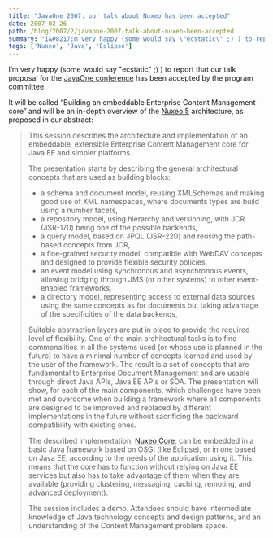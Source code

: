 ```yaml
---
title: "JavaOne 2007: our talk about Nuxeo has been accepted"
date: 2007-02-26
path: /blog/2007/2/javaone-2007-talk-about-nuxeo-been-accepted
summary: "I&#8217;m very happy (some would say \"ecstatic\" ;) ) to report that our talk proposal for the JavaOne conference has been accepted by the program committee."
tags: ['Nuxeo', 'Java', 'Eclipse']
---
```


<p>I&#8217;m very happy (some would say "ecstatic" ;) ) to report that our talk proposal for the <a href="http://java.sun.com/javaone/sf/">JavaOne conference</a> has been accepted by the program committee.</p><p>It will be called &#8220;Building an embeddable Enterprise Content Management core&#8221; and will be an in-depth overview of the <a href="http://www.nuxeo.org/sections/projects">Nuxeo 5</a> architecture, as proposed in our abstract:</p><blockquote>
  <p>This session describes the architecture and implementation of an embeddable, extensible Enterprise Content Management core for Java EE and simpler platforms.</p>
  
  <p>The presentation starts by describing the general architectural concepts that are used as building blocks:</p>
  
  <ul><li>a schema and document model, reusing XMLSchemas and making good use of XML namespaces, where documents types are build using a number facets,</li>
  <li>a repository model, using hierarchy and versioning, with JCR (JSR-170) being one of the possible backends,</li>
  <li>a query model, based on JPQL (JSR-220) and reusing the path-based concepts from JCR,</li>
  <li>a fine-grained security model, compatible with WebDAV concepts and designed to provide flexible security policies,</li>
  <li>an event model using synchronous and asynchronous events, allowing bridging through JMS (or other systems) to other event-enabled frameworks,</li>
  <li>a directory model, representing access to external data sources using the same concepts as for documents but taking advantage of the specificities of the data backends,</li>
  </ul><p>Suitable abstraction layers are put in place to provide the required level of flexibility. One of the main architectural tasks is to find commonalities in all the systems used (or whose use is planned in the future) to have a minimal number of concepts learned and used by the user of the framework. The result is a set of concepts that are fundamental to Enterprise Document Management and are usable through direct Java APIs, Java EE APIs or SOA. The presentation will show, for each of the main components, which challenges have been met and overcome when building a framework where all components are designed to be improved and replaced by different implementations in the future without sacrificing the backward compatibility with existing ones.</p>
  
  <p>The described implementation, <a href="http://www.nuxeo.org/sections/projects/core/">Nuxeo Core</a>, can be embedded in a basic Java framework based on OSGi (like Eclipse), or in one based on Java EE, according to the needs of the application using it. This means that the core has to function without relying on Java EE services but also has to take advantage of them when they are available (providing clustering, messaging, caching, remoting, and advanced deployment).</p>
  
  <p>The session includes a demo. Attendees should have intermediate knowledge of Java technology concepts and design patterns, and an understanding of the Content Management problem space.</p>
</blockquote> 

